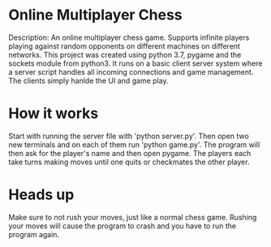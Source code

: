 # Online Multiplayer Chess
Description: An online multiplayer chess game. Supports infinite players playing against random opponents on different machines on different networks. This project was created using python 3.7, pygame and the sockets module from python3. It runs on a basic client server system where a server script handles all incoming connections and game management. The clients simply hanlde the UI and game play.


# How it works
Start with running the server file with 'python server.py'. Then open two new terminals and on each of them run 'python game.py'. The program will then ask for the player's name and then open pygame. The players each take turns making moves until one quits or checkmates the other player.

# Heads up
Make sure to not rush your moves, just like a normal chess game. Rushing your moves will cause the program to crash and you have to run the program again.
